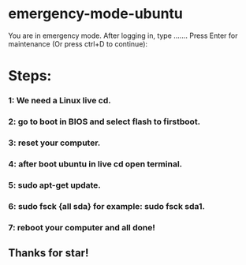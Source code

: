 # emergency-mode-ubuntu
You are in emergency mode. After logging in, type .......  Press Enter for maintenance (Or press ctrl+D to continue):



# Steps:
### 1: We need a Linux live cd.
### 2: go to boot in BIOS and select flash to firstboot.
### 3: reset your computer. 
### 4: after boot ubuntu in live cd open terminal. 
### 5: sudo apt-get update.
### 6: sudo fsck {all sda} for example: sudo fsck sda1. 
### 7: reboot your computer and all done!

## Thanks for star!
